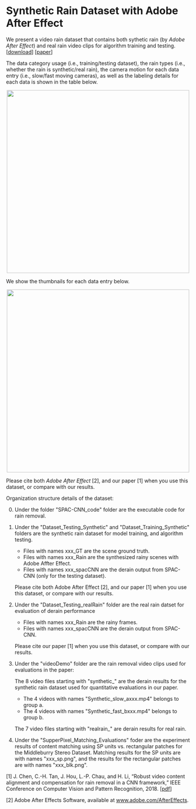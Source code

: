 # Synthetic Rain Dataset with Adobe After Effect

We present a video rain dataset that contains both sythetic rain (by _Adobe After Effect_) and real rain video clips for algorithm training and testing. \[[download](https://github.com/hotndy/SPAC-SupplementaryMaterials)\] \[[paper](https://arxiv.org/abs/1803.10433)\]

The data category usage (i.e., training/testing dataset), the rain types (i.e., whether the rain is synthetic/real rain), the camera motion for each data entry (i.e., slow/fast moving cameras), as well as the labeling details for each data is shown in the table below.
<p align="center">
<img src="https://hotndy.github.io/projects/SPAC/rainDatasetTable.png" width="500px"/>
</p>

We show the thumbnails for each data entry below.

<p align="center">
<img src="https://hotndy.github.io/projects/SPAC/rainDatasetThumb.png" width="500px"/>
</p>

Please cite both _Adobe After Effect_ [2], and our paper [1] when you use this dataset, or compare with our results.


Organization structure details of the dataset:
  
0. Under the folder "SPAC-CNN_code" folder are the executable code for rain removal.     
  
1. Under the "Dataset_Testing_Synthetic" and "Dataset_Training_Synthetic" folders are the synthetic rain dataset for model training, and algorithm testing.
   - Files with names xxx_GT are the scene ground truth.
   - Files with names xxx_Rain are the synthesized rainy scenes with Adobe Affter Effect.
   - Files with names xxx_spacCNN are the derain output from SPAC-CNN (only for the testing dataset).
   
   Please cite both Adobe After Effect [2], and our paper [1] when you use this dataset, or compare with our results.      

2. Under the "Dataset_Testing_realRain" folder are the real rain datset for evaluation of derain performance
   - Files with names xxx_Rain are the rainy frames.
   - Files with names xxx_spacCNN are the derain output from SPAC-CNN.
   
   Please cite our paper [1] when you use this dataset, or compare with our results. 
   
3. Under the "videoDemo" folder are the rain removal video clips used for evaluations in the paper:

   The 8 video files starting with "synthetic_" are the derain results for the synthetic rain dataset used for quantitative evaluations in our paper.
      - The 4 videos with names "Synthetic_slow_axxx.mp4" belongs to group a.
      - The 4 videos with names "Synthetic_fast_bxxx.mp4" belongs to group b.
      
   The 7 video files starting with "realrain_" are derain results for real rain.
      
4. Under the "SupperPixel_Matching_Evaluations" foder are the experiment results of content matching using SP units vs. rectangular patches for the Middleburry Stereo Dataset. Matching results for the SP units are with names "xxx_sp.png", and the results for the rectangular patches are with names "xxx_blk.png".


[1] J. Chen, C.-H. Tan, J. Hou, L.-P. Chau, and H. Li, “Robust video content alignment and compensation for rain removal in a CNN framework,” IEEE Conference on Computer Vision and Pattern Recognition, 2018. \[[pdf](https://arxiv.org/abs/1803.10433)\]

[2] Adobe After Effects Software, available at www.adobe.com/AfterEffects.


